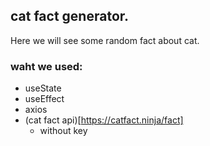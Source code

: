 ## cat fact generator.

Here we will see some random fact about cat.

### waht we used:

- useState
- useEffect
- axios
- (cat fact api)[https://catfact.ninja/fact]
  - without key
